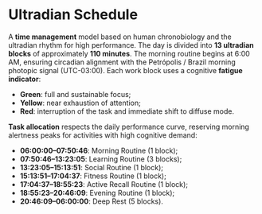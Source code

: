 # Ultradian Schedule

A **time management** model based on human chronobiology and the ultradian rhythm for high performance. The day is divided into **13 ultradian blocks** of approximately **110 minutes**. The morning routine begins at 6:00 AM, ensuring circadian alignment with the Petrópolis / Brazil morning photopic signal (UTC-03:00). Each work block uses a cognitive **fatigue indicator**:

- **Green**: full and sustainable focus;
- **Yellow**: near exhaustion of attention;
- **Red**: interruption of the task and immediate shift to diffuse mode.

**Task allocation** respects the daily performance curve, reserving morning alertness peaks for activities with high cognitive demand:

- **06:00:00–07:50:46**: Morning Routine (1 block);
- **07:50:46–13:23:05**: Learning Routine (3 blocks);
- **13:23:05–15:13:51**: Social Routine (1 block);
- **15:13:51–17:04:37**: Fitness Routine (1 block);
- **17:04:37–18:55:23**: Active Recall Routine (1 block);
- **18:55:23–20:46:09**: Evening Routine (1 block);
- **20:46:09–06:00:00**: Deep Rest (5 blocks).
